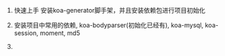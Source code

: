 1. 快速上手
  安装koa-generator脚手架，并且安装依赖包进行项目初始化

2. 安装项目中常用的依赖, koa-bodyparser(初始化已经有), koa-mysql, koa-session, moment, md5

3.